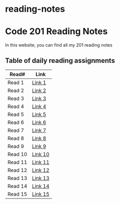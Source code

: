 # reading-notes

# Code 201 Reading Notes

In this website, you can find all my 201 reading notes

## Table of daily reading assignments

Read#  | Link
-----------|--------------
Read 1     | [Link 1](https://ahmadkheder.github.io/reading-notes/class01)
Read 2     | [Link 2]()
Read 3     | [Link 3]()
Read 4     | [Link 4]()
Read 5     | [Link 5]()
Read 6     | [Link 6]()
Read 7     | [Link 7]()
Read 8     | [Link 8]()
Read 9     | [Link 9]()
Read 10    | [Link 10]()
Read 11    | [Link 11]()
Read 12    | [Link 12]()
Read 13    | [Link 13]()
Read 14    | [Link 14]()
Read 15    | [Link 15]()
